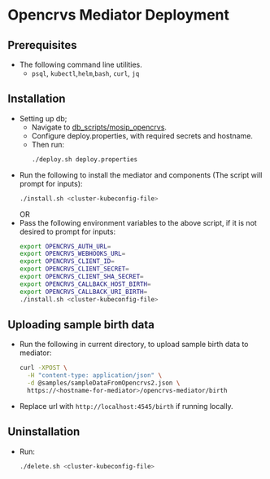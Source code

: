 # Opencrvs Mediator Deployment

## Prerequisites
- The following command line utilities.
  - `psql`, `kubectl`,`helm`,`bash`, `curl`, `jq`

## Installation
- Setting up db;
  - Navigate to [db_scripts/mosip_opencrvs](../db_scripts/mosip_opencrvs).
  - Configure deploy.properties, with required secrets and hostname.
  - Then run:
    ```sh
    ./deploy.sh deploy.properties
    ```
- Run the following to install the mediator and components (The script will prompt for inputs):
    ```sh
    ./install.sh <cluster-kubeconfig-file>
    ```
  OR
- Pass the following environment variables to the above script, if it is not desired to prompt for inputs:
    ```sh
    export OPENCRVS_AUTH_URL=
    export OPENCRVS_WEBHOOKS_URL=
    export OPENCRVS_CLIENT_ID=
    export OPENCRVS_CLIENT_SECRET=
    export OPENCRVS_CLIENT_SHA_SECRET=
    export OPENCRVS_CALLBACK_HOST_BIRTH=
    export OPENCRVS_CALLBACK_URI_BIRTH=
    ./install.sh <cluster-kubeconfig-file>
    ```

## Uploading sample birth data
- Run the following in current directory, to upload sample birth data to mediator:
  ```sh
  curl -XPOST \
    -H "content-type: application/json" \
    -d @samples/sampleDataFromOpencrvs2.json \
    https://<hostname-for-mediator>/opencrvs-mediator/birth
  ```
- Replace url with `http://localhost:4545/birth` if running locally.


## Uninstallation
- Run:
    ```sh
    ./delete.sh <cluster-kubeconfig-file>
    ```
